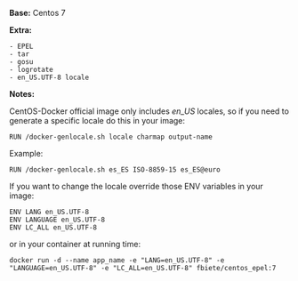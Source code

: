 **Base:** Centos 7

**Extra:**

    - EPEL
    - tar
    - gosu
    - logrotate
    - en_US.UTF-8 locale


**Notes:**

CentOS-Docker official image only includes *en_US* locales,
so if you need to generate a specific locale do this in your image:

    RUN /docker-genlocale.sh locale charmap output-name


Example:

    RUN /docker-genlocale.sh es_ES ISO-8859-15 es_ES@euro



If you want to change the locale override those ENV variables in your image:

    ENV LANG en_US.UTF-8
    ENV LANGUAGE en_US.UTF-8
    ENV LC_ALL en_US.UTF-8


or in your container at running time:

    docker run -d --name app_name -e "LANG=en_US.UTF-8" -e "LANGUAGE=en_US.UTF-8" -e "LC_ALL=en_US.UTF-8" fbiete/centos_epel:7